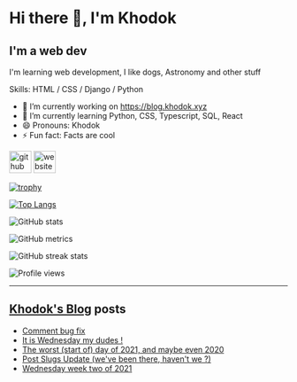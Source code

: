 # Hi there 👋, I'm Khodok

## I'm a web dev

I'm learning web development, I like dogs, Astronomy and other stuff

Skills: HTML / CSS / Django / Python

- 🔭 I’m currently working on https://blog.khodok.xyz
- 🌱 I’m currently learning Python, CSS, Typescript, SQL, React
- 😄 Pronouns: Khodok
- ⚡ Fun fact: Facts are cool

[<img src='https://cdn.jsdelivr.net/npm/simple-icons@3.0.1/icons/github.svg' alt='github' height='40'>](https://github.com/Khoding)
[<img src='https://cdn.jsdelivr.net/npm/simple-icons@3.0.1/icons/icloud.svg' alt='website' height='40'>](https://blog.khodok.xyz)

[![trophy](https://github-profile-trophy.vercel.app/?username=Khoding)](https://github.com/ryo-ma/github-profile-trophy)

[![Top Langs](https://github-readme-stats.vercel.app/api/top-langs/?username=Khoding)](https://github.com/anuraghazra/github-readme-stats)

![GitHub stats](https://github-readme-stats.vercel.app/api?username=Khoding&show_icons=true)  

![GitHub metrics](https://metrics.lecoq.io/Khoding)  

![GitHub streak stats](https://github-readme-streak-stats.herokuapp.com/?user=Khoding)  

![Profile views](https://gpvc.arturio.dev/Khoding)  

---

## [Khodok's Blog] posts

<!-- BLOG-POST-LIST:START -->
- [Comment bug fix](https://blog.khodok.xyz/post/comment-bug-fix/)
- [It is Wednesday my dudes !](https://blog.khodok.xyz/post/it-is-wednesday-my-dudes/)
- [The worst (start of) day of 2021, and maybe even 2020](https://blog.khodok.xyz/post/the-worst-start-of-day-of-2021-and-maybe-even-2020/)
- [Post Slugs Update (we've been there, haven't we ?)](https://blog.khodok.xyz/post/post-slugs-update-weve-been-there-havent-we/)
- [Wednesday week two of 2021](https://blog.khodok.xyz/post/wednesday-week-two-of-2021/)
<!-- BLOG-POST-LIST:END -->

[khodok's blog]: https://khoding.github.io/Khodirect/khoBlog "Khodok's Blog"
